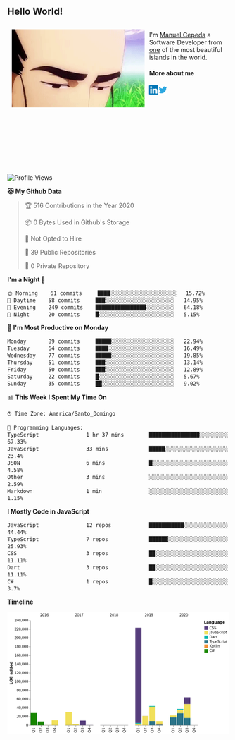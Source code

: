 <h2> Hello World!</h2>

<div style="display:inline-block">
  <img alt="Ah, I see you're a man of culture as well" align="left" width="60%" style="margin: 10px" src="https://raw.githubusercontent.com/mecm1993/mecm1993/master/assets/background.gif">

  I'm [Manuel Cepeda](https://manuelcepeda.dev) a Software Developer from [one](https://en.wikipedia.org/wiki/Dominican_Republic) of the most beautiful islands in the world.

  #### More about me

  <a href="https://www.linkedin.com/in/manuel-cepeda-0336a999/">
    <img align="left" alt="Manuel Cepeda | LinkedIn" width="21px" src="https://raw.githubusercontent.com/mecm1993/mecm1993/master/assets/linkedin.svg" />
  </a>
  <a href="https://twitter.com/mecm1993">
    <img align="left" alt="Manuel Cepeda | Twitter" width="21px" src="https://raw.githubusercontent.com/mecm1993/mecm1993/master/assets/twitter.svg" />
  </a>
  <br />
  <br />
  <br />
  <br />
  <br />
  <br />
  <br />
  <br />
  <br />
  <br />
  <br />
</div>

<!--START_SECTION:waka-->
![Profile Views](http://img.shields.io/badge/Profile%20Views-19-blue)

**🐱 My Github Data** 

> 🏆 516 Contributions in the Year 2020
 > 
> 📦 0 Bytes Used in Github's Storage 
 > 
> 🚫 Not Opted to Hire
 > 
> 📜 39 Public Repositories
 > 
> 🔑 0 Private Repository 
 > 
**I'm a Night 🦉** 

```text
🌞 Morning    61 commits     ████░░░░░░░░░░░░░░░░░░░░░   15.72% 
🌆 Daytime    58 commits     ███░░░░░░░░░░░░░░░░░░░░░░   14.95% 
🌃 Evening    249 commits    ████████████████░░░░░░░░░   64.18% 
🌙 Night      20 commits     █░░░░░░░░░░░░░░░░░░░░░░░░   5.15%

```
📅 **I'm Most Productive on Monday** 

```text
Monday       89 commits     █████░░░░░░░░░░░░░░░░░░░░   22.94% 
Tuesday      64 commits     ████░░░░░░░░░░░░░░░░░░░░░   16.49% 
Wednesday    77 commits     █████░░░░░░░░░░░░░░░░░░░░   19.85% 
Thursday     51 commits     ███░░░░░░░░░░░░░░░░░░░░░░   13.14% 
Friday       50 commits     ███░░░░░░░░░░░░░░░░░░░░░░   12.89% 
Saturday     22 commits     █░░░░░░░░░░░░░░░░░░░░░░░░   5.67% 
Sunday       35 commits     ██░░░░░░░░░░░░░░░░░░░░░░░   9.02%

```


📊 **This Week I Spent My Time On** 

```text
⌚︎ Time Zone: America/Santo_Domingo

💬 Programming Languages: 
TypeScript               1 hr 37 mins        ████████████████░░░░░░░░░   67.33% 
JavaScript               33 mins             █████░░░░░░░░░░░░░░░░░░░░   23.4% 
JSON                     6 mins              █░░░░░░░░░░░░░░░░░░░░░░░░   4.58% 
Other                    3 mins              ░░░░░░░░░░░░░░░░░░░░░░░░░   2.59% 
Markdown                 1 min               ░░░░░░░░░░░░░░░░░░░░░░░░░   1.15%

```

**I Mostly Code in JavaScript** 

```text
JavaScript               12 repos            ███████████░░░░░░░░░░░░░░   44.44% 
TypeScript               7 repos             ██████░░░░░░░░░░░░░░░░░░░   25.93% 
CSS                      3 repos             ██░░░░░░░░░░░░░░░░░░░░░░░   11.11% 
Dart                     3 repos             ██░░░░░░░░░░░░░░░░░░░░░░░   11.11% 
C#                       1 repos             █░░░░░░░░░░░░░░░░░░░░░░░░   3.7%

```


**Timeline**

![Chart not found](https://github.com/mecm1993/mecm1993/blob/master/charts/bar_graph.png) 


<!--END_SECTION:waka-->